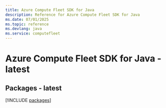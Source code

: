 ```yaml
---
title: Azure Compute Fleet SDK for Java
description: Reference for Azure Compute Fleet SDK for Java
ms.date: 07/01/2025
ms.topic: reference
ms.devlang: java
ms.service: computefleet
---
```

# Azure Compute Fleet SDK for Java - latest
## Packages - latest
[!INCLUDE [packages](compute-fleet-index.md)]